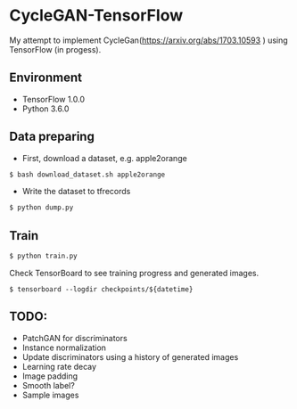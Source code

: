 # CycleGAN-TensorFlow
My attempt to implement CycleGan(https://arxiv.org/abs/1703.10593
) using TensorFlow (in progess).

## Environment

* TensorFlow 1.0.0
* Python 3.6.0

## Data preparing

* First, download a dataset, e.g. apple2orange

```bash
$ bash download_dataset.sh apple2orange
```

* Write the dataset to tfrecords

```bash
$ python dump.py
```

## Train

```bash
$ python train.py
```

Check TensorBoard to see training progress and generated images.

```
$ tensorboard --logdir checkpoints/${datetime}
```

## TODO:

* PatchGAN for discriminators
* Instance normalization
* Update discriminators using a history of generated images
* Learning rate decay
* Image padding
* Smooth label?
* Sample images
